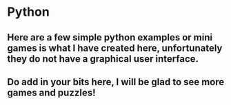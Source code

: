 # Python
## Here are a few simple python examples or mini games is what I have created here, unfortunately they do not have a graphical user interface.

## Do add in your bits here, I will be glad to see more games and puzzles!
